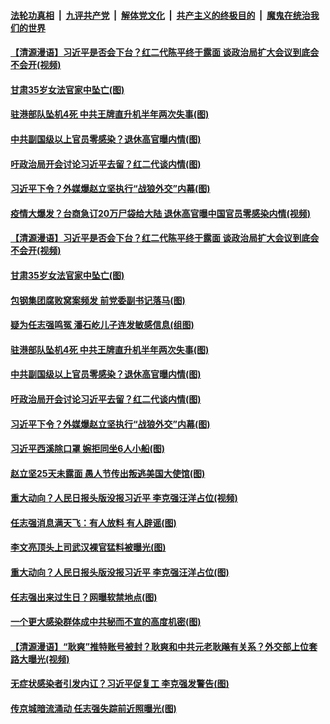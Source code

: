 ####  [法轮功真相](../../../../basic/blob/master/README.md?t=04040301) &nbsp;|&nbsp; [九评共产党](../../../../9ping.md/blob/master/README.md?t=04040301) &nbsp;|&nbsp; [解体党文化](../../../../jtdwh.md/blob/master/README.md?t=04040301)  &nbsp;|&nbsp; [共产主义的终极目的](../../../../gczydzjmd.md/blob/master/README.md?t=04040301) &nbsp;|&nbsp; [魔鬼在统治我们的世界](../../../../mgztzwmdsj.md/blob/master/README.md?t=04040301) 

#### [【清源漫语】习近平是否会下台？红二代陈平终于露面 谈政治局扩大会议到底会不会开(视频)](../pages/p2/928519.md?t=04040301) 

#### [甘肃35岁女法官家中坠亡(图)](../pages/p2/928486.md?t=04040301) 

#### [驻港部队坠机4死 中共王牌直升机半年两次失事(图)](../pages/p2/928450.md?t=04040301) 

#### [中共副国级以上官员零感染？退休高官曝内情(图)](../pages/p2/928399.md?t=04040301) 

#### [吁政治局开会讨论习近平去留？红二代谈内情(图)](../pages/p2/928389.md?t=04040301) 

#### [习近平下令？外媒爆赵立坚执行“战狼外交”内幕(图)](../pages/p2/928348.md?t=04040301) 

#### [疫情大爆发？台商急订20万尸袋给大陆 退休高官曝中国官员零感染内情(视频)](../pages/p2/928529.md?t=04040301) 

#### [【清源漫语】习近平是否会下台？红二代陈平终于露面 谈政治局扩大会议到底会不会开(视频)](../pages/p2/928519.md?t=04040301) 

#### [甘肃35岁女法官家中坠亡(图)](../pages/p2/928486.md?t=04040301) 

#### [包钢集团腐败窝案频发 前党委副书记落马(图)](../pages/p2/928483.md?t=04040301) 

#### [疑为任志强鸣冤 潘石屹儿子连发敏感信息(组图)](../pages/p2/928475.md?t=04040301) 

#### [驻港部队坠机4死 中共王牌直升机半年两次失事(图)](../pages/p2/928450.md?t=04040301) 

#### [中共副国级以上官员零感染？退休高官曝内情(图)](../pages/p2/928399.md?t=04040301) 

#### [吁政治局开会讨论习近平去留？红二代谈内情(图)](../pages/p2/928389.md?t=04040301) 

#### [习近平下令？外媒爆赵立坚执行“战狼外交”内幕(图)](../pages/p2/928348.md?t=04040301) 

#### [习近平西溪除口罩 婉拒同坐6人小船(图)](../pages/p2/928340.md?t=04040301) 

#### [赵立坚25天未露面 愚人节传出叛逃美国大使馆(图)](../pages/p2/928261.md?t=04040301) 

#### [重大动向？人民日报头版没报习近平 李克强汪洋占位(视频)](../pages/p2/928266.md?t=04040301) 

#### [任志强消息满天飞：有人放料 有人辟谣(图)](../pages/p2/928244.md?t=04040301) 

#### [李文亮顶头上司武汉裸官猛料被曝光(图)](../pages/p2/928228.md?t=04040301) 

#### [重大动向？人民日报头版没报习近平 李克强汪洋占位(图)](../pages/p2/928168.md?t=04040301) 

#### [任志强出来过生日？网曝软禁地点(图)](../pages/p2/928165.md?t=04040301) 

#### [一个更大感染群体成中共秘而不宣的高度机密(图)](../pages/p2/928182.md?t=04040301) 

#### [【清源漫语】“耿爽”推特账号被封？耿爽和中共元老耿飚有关系？外交部上位套路大曝光(视频)](../pages/p2/928161.md?t=04040301) 

#### [无症状感染者引发内讧？习近平促复工 李克强发警告(图)](../pages/p2/928117.md?t=04040301) 

#### [传京城暗流涌动 任志强失踪前近照曝光(图)](../pages/p2/928097.md?t=04040301) 

